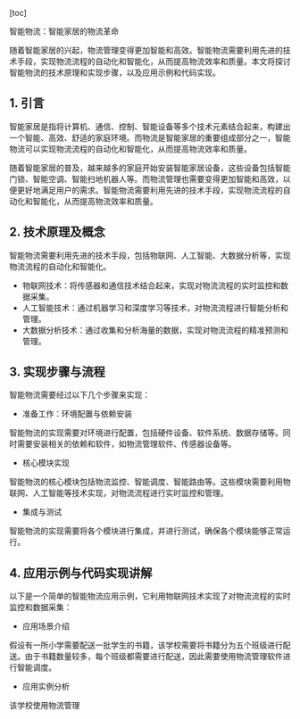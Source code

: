 
[toc]                    
                
                
智能物流：智能家居的物流革命

随着智能家居的兴起，物流管理变得更加智能和高效。智能物流需要利用先进的技术手段，实现物流流程的自动化和智能化，从而提高物流效率和质量。本文将探讨智能物流的技术原理和实现步骤，以及应用示例和代码实现。

## 1. 引言

智能家居是指将计算机、通信、控制、智能设备等多个技术元素结合起来，构建出一个智能、高效、舒适的家庭环境。而物流是智能家居的重要组成部分之一，智能物流可以实现物流流程的自动化和智能化，从而提高物流效率和质量。

随着智能家居的普及，越来越多的家庭开始安装智能家居设备，这些设备包括智能门锁、智能空调、智能扫地机器人等。而物流管理也需要变得更加智能和高效，以便更好地满足用户的需求。智能物流需要利用先进的技术手段，实现物流流程的自动化和智能化，从而提高物流效率和质量。

## 2. 技术原理及概念

智能物流需要利用先进的技术手段，包括物联网、人工智能、大数据分析等，实现物流流程的自动化和智能化。

- 物联网技术：将传感器和通信技术结合起来，实现对物流流程的实时监控和数据采集。
- 人工智能技术：通过机器学习和深度学习等技术，对物流流程进行智能分析和管理。
- 大数据分析技术：通过收集和分析海量的数据，实现对物流流程的精准预测和管理。

## 3. 实现步骤与流程

智能物流需要经过以下几个步骤来实现：

- 准备工作：环境配置与依赖安装

智能物流的实现需要对环境进行配置，包括硬件设备、软件系统、数据存储等。同时需要安装相关的依赖和软件，如物流管理软件、传感器设备等。

- 核心模块实现

智能物流的核心模块包括物流监控、智能调度、智能路由等。这些模块需要利用物联网、人工智能等技术实现，对物流流程进行实时监控和管理。

- 集成与测试

智能物流的实现需要将各个模块进行集成，并进行测试，确保各个模块能够正常运行。

## 4. 应用示例与代码实现讲解

以下是一个简单的智能物流应用示例，它利用物联网技术实现了对物流流程的实时监控和数据采集：

- 应用场景介绍

假设有一所小学需要配送一批学生的书籍，该学校需要将书籍分为五个班级进行配送。由于书籍数量较多，每个班级都需要进行配送，因此需要使用物流管理软件进行智能调度。

- 应用实例分析

该学校使用物流管理

